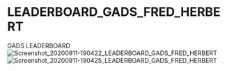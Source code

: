 # LEADERBOARD_GADS_FRED_HERBERT
GADS LEADERBOARD
![Screenshot_20200911-190422_LEADERBOARD_GADS_FRED_HERBERT](https://user-images.githubusercontent.com/44193167/92950193-f4408f00-f464-11ea-9b96-2bee2e375e15.jpg)
![Screenshot_20200911-190425_LEADERBOARD_GADS_FRED_HERBERT](https://user-images.githubusercontent.com/44193167/92950476-6022f780-f465-11ea-9f37-a24afc139cf1.jpg)
